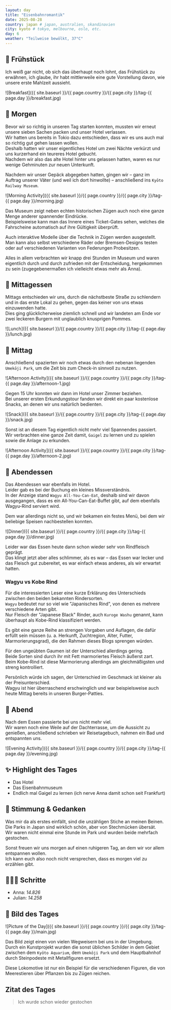 ```yaml
---
layout: day
title: "Eisenbahnromantik"
date: 2025-08-28
country: japan # japan, australien, skandinavien
city: kyoto # tokyo, melbourne, oslo, etc.
day: 6
weather: "Teilweise bewölkt, 37°C"
---
```


## 🥐 Frühstück

Ich weiß gar nicht, ob sich das überhaupt noch lohnt, das Frühstück zu erwähnen, ich glaube, ihr habt mittlerweile eine gute Vorstellung davon, wie unsere erste Mahlzeit aussieht. 

![Breakfast]({{ site.baseurl }}/{{ page.country }}/{{ page.city }}/tag-{{ page.day }}/breakfast.jpg)

## 🌅 Morgen

Bevor wir so richtig in unseren Tag starten konnten, mussten wir erneut unsere sieben Sachen packen und unser Hotel verlassen.  
Wir hatten uns bereits in Tokio dazu entschieden, dass wir es uns auch mal so richtig gut gehen lassen wollen.  
Deshalb hatten wir unser eigentliches Hotel um zwei Nächte verkürzt und uns kurzerhand ein teureres Hotel gebucht.  
Nachdem wir also das alte Hotel hinter uns gelassen hatten, waren es nur wenige Gehminuten zur neuen Unterkunft.  

Nachdem wir unser Gepäck abgegeben hatten, gingen wir – ganz im Auftrag unserer Väter (und weil ich dort hinwollte) – anschließend ins `Kyōto Railway Museum`.  

![Morning Activity]({{ site.baseurl }}/{{ page.country }}/{{ page.city }}/tag-{{ page.day }}/morning.jpg)

Das Museum zeigt neben echten historischen Zügen auch noch eine ganze Menge anderer spannender Eindrücke.  
Beispielsweise kann man das Innere eines Ticket-Gates sehen, welches die Fahrscheine automatisch auf ihre Gültigkeit überprüft.  

Auch interaktive Modelle über die Technik in Zügen werden ausgestellt. Man kann also selbst verschiedene Räder oder Bremsen-Designs testen oder auf verschiedenen Varianten von Federungen Probesitzen.  

Alles in allem verbrachten wir knapp drei Stunden im Museum und waren eigentlich durch und durch zufrieden mit der Entscheidung, hergekommen zu sein (zugegebenermaßen ich vielleicht etwas mehr als Anna).  

## 🍣 Mittagessen

Mittags entschieden wir uns, durch die nächstbeste Straße zu schlendern und in das erste Lokal zu gehen, gegen das keiner von uns etwas einzuwenden hatte.  
Dies ging glücklicherweise ziemlich schnell und wir landeten am Ende vor zwei leckeren Burgern mit unglaublich knusprigen Pommes.  

![Lunch]({{ site.baseurl }}/{{ page.country }}/{{ page.city }}/tag-{{ page.day }}/lunch.jpg)

## 🌇 Mittag

Anschließend spazierten wir noch etwas durch den nebenan liegenden `Umekōji Park`, um die Zeit bis zum Check-in sinnvoll zu nutzen.  

![Afternoon Activity]({{ site.baseurl }}/{{ page.country }}/{{ page.city }}/tag-{{ page.day }}/afternoon-1.jpg)

Gegen 15 Uhr konnten wir dann im Hotel unser Zimmer beziehen.  
Bei unserer ersten Erkundungstour fanden wir direkt ein paar kostenlose Snacks, an denen wir uns natürlich bedienten.  

![Snack]({{ site.baseurl }}/{{ page.country }}/{{ page.city }}/tag-{{ page.day }}/snack.jpg)

Sonst ist an diesem Tag eigentlich nicht mehr viel Spannendes passiert.  
Wir verbrachten eine ganze Zeit damit, `Gaigel` zu lernen und zu spielen sowie die Anlage zu erkunden.  

![Afternoon Activity]({{ site.baseurl }}/{{ page.country }}/{{ page.city }}/tag-{{ page.day }}/afternoon-2.jpg)

## 🍜 Abendessen

Das Abendessen war ebenfalls im Hotel.  
Leider gab es bei der Buchung ein kleines Missverständnis.  
In der Anzeige stand `Wagyu All-You-Can-Eat`, deshalb sind wir davon ausgegangen, dass es ein All-You-Can-Eat-Buffet gibt, auf dem ebenfalls Wagyu-Rind serviert wird.  

Dem war allerdings nicht so, und wir bekamen ein festes Menü, bei dem wir beliebige Speisen nachbestellen konnten.  

![Dinner]({{ site.baseurl }}/{{ page.country }}/{{ page.city }}/tag-{{ page.day }}/dinner.jpg)

Leider war das Essen heute dann schon wieder sehr von Rindfleisch geprägt.  
Das klingt jetzt aber alles schlimmer, als es war – das Essen war lecker und das Fleisch gut zubereitet, es war einfach etwas anderes, als wir erwartet hatten.  

### Wagyu vs Kobe Rind

Für die interessierten Leser eine kurze Erklärung des Unterschieds zwischen den beiden bekannten Rindersorten.  
`Wagyu` bedeutet nur so viel wie "Japanisches Rind", von denen es mehrere verschiedene Arten gibt.  
Nur Fleisch der "Japanese Black" Rinder, auch `Kuroge Washu` genannt, kann überhaupt als Kobe-Rind klassifiziert werden.  

Es gibt eine ganze Reihe an strengen Vorgaben und Auflagen, die dafür erfüllt sein müssen (u. a. Herkunft, Zuchtregion, Alter, Futter, Marmorierungsgrad), die den Rahmen dieses Blogs sprengen würden.  

Für den ungeübten Gaumen ist der Unterschied allerdings gering.  
Beide Sorten sind durch ihr mit Fett marmoriertes Fleisch äußerst zart.  
Beim Kobe-Rind ist diese Marmorierung allerdings am gleichmäßigsten und streng kontrolliert.  

Persönlich würde ich sagen, der Unterschied im Geschmack ist kleiner als der Preisunterschied.  
Wagyu ist hier überraschend erschwinglich und war beispielsweise auch heute Mittag bereits in unseren Burger-Patties.  

## 🌙 Abend

Nach dem Essen passierte bei uns nicht mehr viel.  
Wir waren noch eine Weile auf der Dachterrasse, um die Aussicht zu genießen, anschließend schrieben wir Reisetagebuch, nahmen ein Bad und entspannten uns.  

![Evening Activity]({{ site.baseurl }}/{{ page.country }}/{{ page.city }}/tag-{{ page.day }}/evening.jpg)

## ✨ Highlight des Tages

- Das Hotel  
- Das Eisenbahnmuseum  
- Endlich mal Gaigel zu lernen (ich nerve Anna damit schon seit Frankfurt)  

## 💭 Stimmung & Gedanken

Was mir da als erstes einfällt, sind die unzähligen Stiche an meinen Beinen.  
Die Parks in Japan sind wirklich schön, aber von Stechmücken übersät.  
Wir waren nicht einmal eine Stunde im Park und wurden beide mehrfach gestochen.  

Sonst freuen wir uns morgen auf einen ruhigeren Tag, an dem wir vor allem entspannen wollen.  
Ich kann euch also noch nicht versprechen, dass es morgen viel zu erzählen gibt.  

## 🏃🏽‍♀️ Schritte

- Anna: _14.826_  
- Julian: _14.258_  

## 📸 Bild des Tages

![Picture of the Day]({{ site.baseurl }}/{{ page.country }}/{{ page.city }}/tag-{{ page.day }}/main.jpg)

Das Bild zeigt einen von vielen Wegweisern bei uns in der Umgebung.  
Durch ein Kunstprojekt wurden die sonst üblichen Schilder in dem Gebiet zwischen dem `Kyōto Aquarium`, dem `Umekōji Park` und dem Hauptbahnhof durch Steinpodeste mit Metallfiguren ersetzt.  

Diese Lokomotive ist nur ein Beispiel für die verschiedenen Figuren, die von Meerestieren über Pflanzen bis zu Zügen reichen.  

## Zitat des Tages

> Ich wurde schon wieder gestochen
